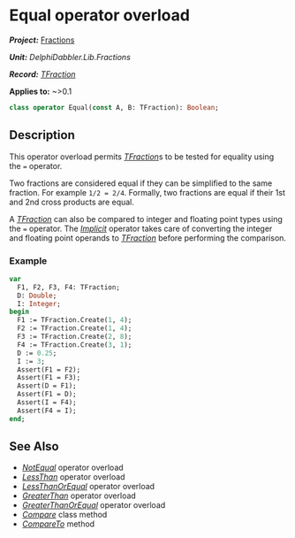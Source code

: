 # Equal operator overload

***Project:*** [Fractions](../API.md)

***Unit:*** _DelphiDabbler.Lib.Fractions_

***Record:*** [_TFraction_](./TFraction.md)

**Applies to:** ~>0.1

```pascal
class operator Equal(const A, B: TFraction): Boolean;
```

## Description

This operator overload permits [_TFraction_](./TFraction.md)s to be tested for equality using the `=` operator.

Two fractions are considered equal if they can be simplified to the same fraction. For example `1/2 = 2/4`. Formally, two fractions are equal if their 1st and 2nd cross products are equal.

A [_TFraction_](./TFraction.md) can also be compared to integer and floating point types using the `=` operator. The [_Implicit_](./TFraction-Implicit.md) operator takes care of converting the integer and floating point operands to [_TFraction_](./TFraction.md) before performing the comparison.

### Example

```pascal
var
  F1, F2, F3, F4: TFraction;
  D: Double;
  I: Integer;
begin
  F1 := TFraction.Create(1, 4);
  F2 := TFraction.Create(1, 4);
  F3 := TFraction.Create(2, 8);
  F4 := TFraction.Create(3, 1);
  D := 0.25;
  I := 3;
  Assert(F1 = F2);
  Assert(F1 = F3);
  Assert(D = F1);
  Assert(F1 = D);
  Assert(I = F4);
  Assert(F4 = I);
end;
```

## See Also

* [_NotEqual_](./TFraction-NotEqual.md) operator overload
* [_LessThan_](./TFraction-LessThan.md) operator overload
* [_LessThanOrEqual_](./TFraction-LessThanOrEqual.md) operator overload
* [_GreaterThan_](./TFraction-GreaterThan.md) operator overload
* [_GreaterThanOrEqual_](./TFraction-GreaterThanOrEqual.md) operator overload
* [_Compare_](./TFraction-Compare.md) class method
* [_CompareTo_](./TFraction-CompareTo.md) method
